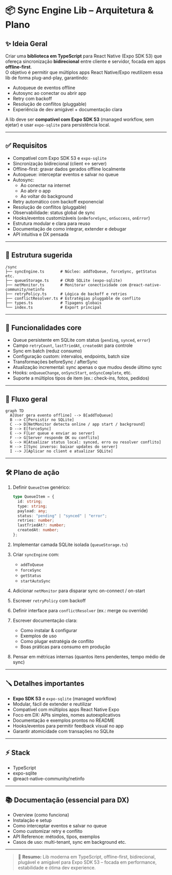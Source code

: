 # 📦 Sync Engine Lib – Arquitetura & Plano

## ✨ Ideia Geral

Criar uma **biblioteca em TypeScript** para React Native (Expo SDK 53) que ofereça sincronização **bidirecional** entre cliente e servidor, focada em apps **offline-first**.  
O objetivo é permitir que múltiplos apps React Native/Expo reutilizem essa lib de forma plug-and-play, garantindo:

- Autoqueue de eventos offline
- Autosync ao conectar ou abrir app
- Retry com backoff
- Resolução de conflitos (pluggable)
- Experiência de dev amigável + documentação clara

A lib deve ser **compatível com Expo SDK 53** (managed workflow, sem ejetar) e usar `expo-sqlite` para persistência local.

---

## ✅ Requisitos

- Compatível com Expo SDK 53 e `expo-sqlite`
- Sincronização bidirecional (client ↔ server)
- Offline-first: gravar dados gerados offline localmente
- Autoqueue: interceptar eventos e salvar no queue
- Autosync:
  - Ao conectar na internet
  - Ao abrir o app
  - Ao voltar do background
- Retry automático com backoff exponencial
- Resolução de conflitos (pluggable)
- Observabilidade: status global de sync
- Hooks/eventos customizáveis (`onBeforeSync`, `onSuccess`, `onError`)
- Estrutura modular e clara para reuso
- Documentação de como integrar, extender e debugar
- API intuitiva e DX pensada

---

## 🧩 Estrutura sugerida

```text
/sync
├── syncEngine.ts       # Núcleo: addToQueue, forceSync, getStatus etc.
├── queueStorage.ts     # CRUD SQLite (expo-sqlite)
├── netMonitor.ts       # Monitorar conectividade com @react-native-community/netinfo
├── retryPolicy.ts      # Lógica de backoff e retries
├── conflictResolver.ts # Estratégias pluggable de conflito
├── types.ts            # Tipagens globais
└── index.ts            # Export principal
```

---

## 🧠 Funcionalidades core

- Queue persistente em SQLite com status (`pending`, `synced`, `error`)
- Campo `retryCount`, `lastTriedAt`, `createdAt` para controle
- Sync em batch (reduz consumo)
- Configuração custom: intervalos, endpoints, batch size
- Transformações beforeSync / afterSync
- Atualização incremental: sync apenas o que mudou desde último sync
- Hooks: `onQueueChange`, `onSyncStart`, `onSyncComplete`, etc.
- Suporte a múltiplos tipos de item (ex.: check-ins, fotos, pedidos)

---

## 🔄 Fluxo geral

```mermaid
graph TD
  A[User gera evento offline] --> B[addToQueue]
  B --> C[Persistir no SQLite]
  C --> D[NetMonitor detecta online / app start / background]
  D --> E[forceSync]
  E --> F[Ler queue e enviar ao server]
  F --> G[Server responde OK ou conflito]
  G --> H[Atualizar status local: synced, erro ou resolver conflito]
  H --> I[Sync inverso: baixar updates do server]
  I --> J[Aplicar no client e atualizar SQLite]
```

---

## 🛠️ Plano de ação

1. Definir `QueueItem` genérico:

   ```ts
   type QueueItem = {
     id: string;
     type: string;
     payload: any;
     status: "pending" | "synced" | "error";
     retries: number;
     lastTriedAt?: number;
     createdAt: number;
   };
   ```

2. Implementar camada SQLite isolada (`queueStorage.ts`)
3. Criar `syncEngine` com:

   - `addToQueue`
   - `forceSync`
   - `getStatus`
   - `startAutoSync`

4. Adicionar `netMonitor` para disparar sync on-connect / on-start
5. Escrever `retryPolicy` com backoff
6. Definir interface para `conflictResolver` (ex.: merge ou override)
7. Escrever documentação clara:

   - Como instalar & configurar
   - Exemplos de uso
   - Como plugar estratégia de conflito
   - Boas práticas para consumo em produção

8. Pensar em métricas internas (quantos itens pendentes, tempo médio de sync)

---

## 🪛 Detalhes importantes

- **Expo SDK 53** e `expo-sqlite` (managed workflow)
- Modular, fácil de extender e reutilizar
- Compatível com múltiplos apps React Native Expo
- Foco em DX: APIs simples, nomes autoexplicativos
- Documentação e exemplos prontos no README
- Hooks/eventos para permitir feedback visual no app
- Garantir atomicidade com transações no SQLite

---

## ⚡ Stack

- TypeScript
- expo-sqlite
- @react-native-community/netinfo

---

## 📚 Documentação (essencial para DX)

- Overview (como funciona)
- Instalação e setup
- Como interceptar eventos e salvar no queue
- Como customizar retry e conflito
- API Reference: métodos, tipos, exemplos
- Casos de uso: multi-tenant, sync em background etc.

---

> 🧩 **Resumo:** Lib moderna em TypeScript, offline-first, bidirecional, plugável e amigável para Expo SDK 53 – focada em performance, estabilidade e ótima dev experience.

```

```
